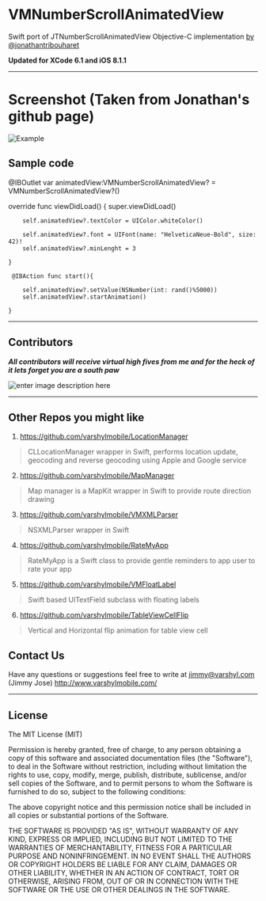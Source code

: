 VMNumberScrollAnimatedView
==========================

Swift port of JTNumberScrollAnimatedView
Objective-C implementation [by @jonathantribouharet](https://github.com/jonathantribouharet/JTNumberScrollAnimatedView)

**Updated for XCode 6.1 and iOS 8.1.1**


----------


Screenshot (Taken from Jonathan's github page)
==========

![Example](https://dl.dropboxusercontent.com/s/0oftp8vpkl9fx9l/VMNumberScrollAnimatedView.gif)

Sample code
-----------
@IBOutlet var animatedView:VMNumberScrollAnimatedView? = VMNumberScrollAnimatedView?()

override func viewDidLoad() {
        super.viewDidLoad()
        
        self.animatedView?.textColor = UIColor.whiteColor()
        
        self.animatedView?.font = UIFont(name: "HelveticaNeue-Bold", size: 42)!
        self.animatedView?.minLenght = 3
        
    }

     @IBAction func start(){
    
        self.animatedView?.setValue(NSNumber(int: rand()%5000))
        self.animatedView?.startAnimation()
    
    }


----------

Contributors 
---------------
***All contributors will receive virtual high fives from me and for the heck of it lets forget you are a south paw***

![enter image description here](https://dl.dropbox.com/s/n32dq4fle8fh7l4/internet-high-five.jpg)


----------
Other Repos you might like
--------------------------
1) https://github.com/varshylmobile/LocationManager

> CLLocationManager wrapper in Swift, performs location update,
> geocoding and reverse geocoding using Apple and Google service
> 

2) https://github.com/varshylmobile/MapManager

> Map manager is a MapKit wrapper in Swift to provide route direction
> drawing

3) https://github.com/varshylmobile/VMXMLParser

> NSXMLParser wrapper in Swift

4) https://github.com/varshylmobile/RateMyApp

> RateMyApp is a Swift class to provide gentle reminders to app user to
> rate your app

5) https://github.com/varshylmobile/VMFloatLabel

> Swift based UITextField subclass with floating labels


6) https://github.com/varshylmobile/TableViewCellFlip

> Vertical and Horizontal flip animation for table view cell

Contact Us
---------------

Have any questions or suggestions feel free to write at jimmy@varshyl.com (Jimmy Jose)
http://www.varshylmobile.com/

----------
## License

The MIT License (MIT)

Permission is hereby granted, free of charge, to any person obtaining a copy of this software and associated documentation files (the "Software"), to deal in the Software without restriction, including without limitation the rights to use, copy, modify, merge, publish, distribute, sublicense, and/or sell copies of the Software, and to permit persons to whom the Software is furnished to do so, subject to the following conditions:

The above copyright notice and this permission notice shall be included in all copies or substantial portions of the Software.

THE SOFTWARE IS PROVIDED "AS IS", WITHOUT WARRANTY OF ANY KIND, EXPRESS OR IMPLIED, INCLUDING BUT NOT LIMITED TO THE WARRANTIES OF MERCHANTABILITY, FITNESS FOR A PARTICULAR PURPOSE AND NONINFRINGEMENT. IN NO EVENT SHALL THE AUTHORS OR COPYRIGHT HOLDERS BE LIABLE FOR ANY CLAIM, DAMAGES OR OTHER
LIABILITY, WHETHER IN AN ACTION OF CONTRACT, TORT OR OTHERWISE, ARISING FROM, OUT OF OR IN CONNECTION WITH THE SOFTWARE OR THE USE OR OTHER DEALINGS IN THE SOFTWARE.